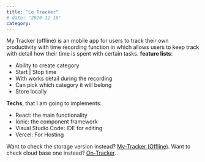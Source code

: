 ```yaml
---
title: "Lo Tracker"
# date: "2020-12-16"
category: 
---
```


My Tracker (offline) is an mobile app for users to track their own productivity with time recording function in which allows users to keep track with detail how their time is spent with certain tasks. **feature lists**:
- Ability to create category
- Start | Stop time 
- With works detail during the recording
- Can pick which category it will belong
- Store locally


**Techs**, that I am going to implements:

- React: the main functionality
- Ionic: the component framework
- Visual Studio Code: IDE for editing
- Vercel: For Hosting

Want to check the storage version instead? [My-Tracker (Offline)](https://lo-tracker.vercel.app). Want to check cloud base one instead? [On-Tracker](https://on-tracker.vercel.app).
